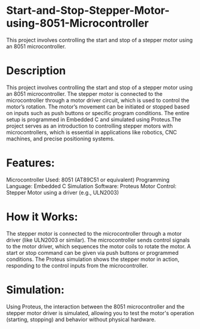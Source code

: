# Start-and-Stop-Stepper-Motor-using-8051-Microcontroller
This project involves controlling the start and stop of a stepper motor using an 8051 microcontroller.
# Description
This project involves controlling the start and stop of a stepper motor using an 8051 microcontroller. The stepper motor is connected to the microcontroller through a motor driver circuit, which is used to control the motor’s rotation. The motor’s movement can be initiated or stopped based on inputs such as push buttons or specific program conditions. The entire setup is programmed in Embedded C and simulated using Proteus.The project serves as an introduction to controlling stepper motors with microcontrollers, which is essential in applications like robotics, CNC machines, and precise positioning systems.
# Features:
Microcontroller Used: 8051 (AT89C51 or equivalent)
Programming Language: Embedded C
Simulation Software: Proteus
Motor Control: Stepper Motor using a driver (e.g., ULN2003)
# How it Works:
The stepper motor is connected to the microcontroller through a motor driver (like ULN2003 or similar).
The microcontroller sends control signals to the motor driver, which sequences the motor coils to rotate the motor.
A start or stop command can be given via push buttons or programmed conditions.
The Proteus simulation shows the stepper motor in action, responding to the control inputs from the microcontroller.
# Simulation:
Using Proteus, the interaction between the 8051 microcontroller and the stepper motor driver is simulated, allowing you to test the motor's operation (starting, stopping) and behavior without physical hardware.

